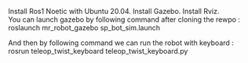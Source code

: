 Install Ros1 Noetic with Ubuntu 20.04.
Install Gazebo.
Install Rviz.        
You can launch gazebo by following command after cloning the rewpo : roslaunch mr_robot_gazebo sp_bot_sim.launch

And then by following command we can run the robot with keyboard : rosrun teleop_twist_keyboard teleop_twist_keyboard.py
